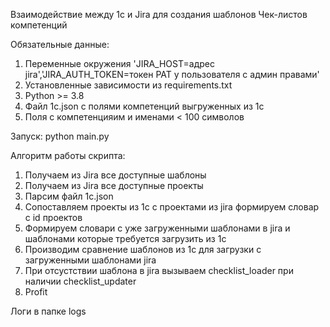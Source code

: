 Взаимодействие между 1с и Jira для создания шаблонов Чек-листов компетенций

Обязательные данные:
1. Переменные окружения 'JIRA_HOST=адрес jira','JIRA_AUTH_TOKEN=токен PAT у пользователя с админ правами'
2. Установленные зависимости из requirements.txt
3. Python >= 3.8
4. Файл 1с.json с полями компетенций выгруженных из 1с
5. Поля с компетенцияим и именами < 100 символов

Запуск:
  python main.py

Алгоритм работы скрипта:
1. Получаем из Jira все доступные шаблоны
2. Получаем из Jira все доступные проекты 
3. Парсим файл 1c.json
4. Сопоставляем проекты из 1с с проектами из jira формируем словар с id проектов
5. Формируем словари с уже загруженными шаблонами в jira и шаблонами которые требуется загрузить из 1с
6. Производим сравнение шаблонов из 1с для загрузки с загруженными шаблонами jira
7. При отсустствии шаблона в jira вызываем checklist_loader при наличии checklist_updater
8. Profit

Логи в папке logs
